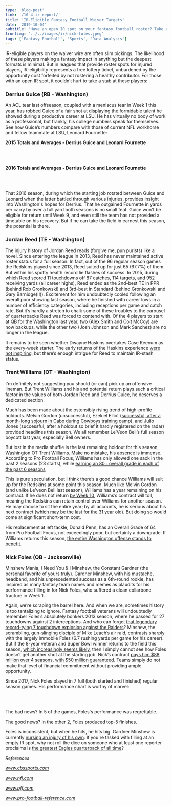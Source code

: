 ```yaml
---
type: 'blog-post'
link: '/10-4-ir-report/'
title: 'IR-Eligible Fantasy Football Waiver Targets'
date: '2019-10-04'
subtitle: 'Have an open IR spot on your fantasy football roster? Take a look at these available targets...'
frontimg: '../../images/ir/nick-foles.jpeg'
tags: ['Fantasy Football', 'Sports', 'Data Analysis']
---
```


IR-eligible players on the waiver wire are often slim pickings. The likelihood of these players making a fantasy impact in anything but the deepest formats is minimal. But in leagues that provide roster spots for injured players, IR-eligibility represents a free lottery ticket, unburdened by the opportunity cost forfeited by not rostering a healthy contributor. For those with an open IR spot, it couldn’t hurt to take a stab at these players:

### Derrius Guice (RB - Washington)
An ACL tear last offseason, coupled with a meniscus tear in Week 1 this year, has robbed Guice of a fair shot at displaying the formidable talent he showed during a productive career at LSU. He has virtually no body of work as a professional, but frankly, his college numbers speak for themselves. See how Guice’s numbers compare with those of current NFL workhorse and fellow teammate at LSU, Leonard Fournette:

**2015 Totals and Averages - Derrius Guice and Leonard Fournette**

<guice-first></guice-first>

<br></br>

**2016 Totals and Averages - Derrius Guice and Leonard Fournette**

<guice-sec></guice-sec>

<br></br>

That 2016 season, during which the starting job rotated between Guice and Leonard when the latter battled through various injuries, provides insight into Washington's hopes for Derrius. That he outgained Fournette in yards per carry by over a full yard both seasons is no small feat. Guice won't be eligible for return until Week 9, and even still the team has not provided a timetable on his recovery. But if he can take the field in earnest this season, the potential is there.

### Jordan Reed (TE - Washington)

The injury history of Jordan Reed reads (forgive me, pun purists) like a novel. Since entering the league in 2013, Reed has never maintained active roster status for a full season. In fact, out of the 96 regular season games the Redskins played since 2013, Reed suited up for just 65 (67.7%) of them. But within his spotty health record lie flashes of success. In 2015, during which Reed scored 11 touchdowns off 87 catches, 114 targets, and 952 receiving yards (all career highs), Reed ended as the 2nd-best TE in PPR (behind Rob Gronkowski) and 3rd-best in Standard (behind Gronkowski and Gary Barnidge(!!)). Excitement for him undoubtedly cooled following an overall poor showing last season, where he finished with career lows in a number of efficiency categories, including receptions per game and catch rate. But it’s hardly a stretch to chalk some of these troubles to the carousel of quarterbacks Reed was forced to contend with. Of the 4 players to start at QB for the Washington last year, two (Alex Smith and Colt McCoy) are now backups, while the other two (Josh Johnson and Mark Sanchez) are no longer in the league.

It remains to be seen whether Dwayne Haskins overtakes Case Keenum as the every-week starter. The early returns of the Haskins experience [were not inspiring](https://www.cbssports.com/nfl/news/redskins-at-giants-final-score-daniel-jones-outlasts-dwayne-haskins-as-giants-defense-comes-alive/), but there’s enough intrigue for Reed to maintain IR-stash status.

### Trent Williams (OT - Washington)

I'm definitely not suggesting you should (or can) pick up an offensive lineman. But Trent Williams and his and potential return plays such a critical factor in the values of both Jordan Reed and Derrius Guice, he deserves a dedicated section.

Much has been made about the ostensibly rising trend of high-profile holdouts. Melvin Gordon (unsuccessful), Ezekiel Elliot ([successful, after a month-long sojourn in Cabo during Cowboys training camp](https://www.usatoday.com/story/sports/nfl/cowboys/2019/08/23/dallas-cowboys-ezekiel-elliott-cabo-holdout-contract/2097188001/)), and Julio Jones (successful, after a holdout so brief it hardly registered on the radar) provided headlines this season. We all remember Le’Veon Bell’s full season boycott last year, especially Bell owners.

But lost in the media shuffle is the last remaining holdout for this season, Washington OT Trent Williams. Make no mistake, his absence is immense. According to Pro Football Focus, Williams has only allowed one sack in the past 2 seasons (23 starts), while [earning an 80+ overall grade in each of the past 6 seasons](https://www.pff.com/news/pro-nfl-offensive-line-rankings-all-32-teams-units-entering-2019?utm_source=PFF+Newsletter&utm_campaign=3609a90333-EMAIL_CAMPAIGN_2019_06_28_02_31_COPY_01&utm_medium=email&utm_term=0_ae3f4210bf-3609a90333-191487901)

This is pure speculation, but I think there’s a good chance Williams will suit up for the Redskins at some point this season. Much like Melvin Gordon (and unlike Le’veon Bell last season), Williams has a year remaining on his contract. If he does not return [by Week 10](https://www.cbssports.com/g00/nfl/news/melvin-gordon-ezekiel-elliott-holdouts-two-interesting-twists-to-rbs-refusing-to-report-to-teams/?i10c.ua=1&i10c.encReferrer=aHR0cHM6Ly93d3cuZ29vZ2xlLmNvbS8%3d&i10c.dv=22), Williams’s contract will toll, meaning the Redskins can retain control over Williams for another season. He may choose to sit the entire year; by all accounts, he is serious about his next contract ([which may be the last for the 31 year old](https://www.cbssports.com/nfl/news/agents-take-a-first-hand-look-at-redskins-gm-bruce-allen-handling-a-holdout-as-trent-williams-continues-to-sit/)). But doing so would come at significant short-term cost.

His replacement at left tackle, Donald Penn, has an Overall Grade of 64 from Pro Football Focus, not exceedingly poor, but certainly a downgrade. If Williams returns this season, [the entire Washington offense stands to benefit](https://www.pff.com/news/pro-the-redskins-would-be-wise-to-come-to-terms-with-lt-trent-williams).

### Nick Foles (QB - Jacksonville)

Minshew Mania, I Need You & I Minshew, the Constant Gardner (the personal favorite of yours truly). Gardner Minshew, with his mustache, headband, and his unprecedented success as a 6th-round rookie, has inspired as many fantasy team names and memes as plaudits for his performance filling in for Nick Foles, who suffered a clean collarbone fracture in Week 1.

Again, we’re scraping the barrel here. And when we are, sometimes history is too tantalizing to ignore. Fantasy football veterans will undoubtedly remember Foles’s absolutely bonkers 2013 season, where he passed for 27 touchdowns against 2 interceptions. And who can forget [that legendary record-tying 7 touchdown explosion against the Raiders](https://www.espn.com/nfl/story/_/id/9922785/nick-foles-philadelphia-eagles-record-day-oakland-raiders)? Minshew, the scrambling, gun-slinging disciple of Mike Leach’s air raid, contrasts sharply with the largely immobile Foles (6.7 rushing yards per game for his career). But if the 8-year veteran and Super Bowl winner returns to the field this season, [which increasingly seems likely](https://www.thebiglead.com/posts/jaguars-qb-controversy-gardner-minshew-nick-foles-01dp6h6b6y36), then I simply cannot see how Foles doesn’t get another shot at the starting job. Nick’s contract [pays him $88 million over 4 seasons, with $50 million guaranteed](https://www.si.com/nfl/2019/03/11/nick-foles-jaguars-contract-four-years-88-million-blake-bortles-nfl-free-agency#targetText=Quarterback%20Nick%20Foles%20has%20agreed,becomes%20official%2C%20according%20to%20Rapoport.). Teams simply do not make that level of financial commitment without providing ample opportunity.

Since 2017, Nick Foles played in 7 full (both started and finished) regular season games. His performance chart is worthy of marvel:

<foles-chart></foles-chart>

<br></br>

The bad news? In 5 of the games, Foles's performance was regrettable.

The good news? In the other 2, Foles produced top-5 finishes.

Foles is inconsistent, but when he hits, he hits big. Gardner Minshew is currently [nursing an injury of his own](https://jaguarswire.usatoday.com/2019/10/03/week-5-injury-report-3-jaguars-sit-out-thursday-including-jalen-ramsey/). If you're tasked with filling at an empty IR spot, why not roll the dice on someone who at least one reporter proclaims is [the greatest Eagles quarterback of all time](https://www.nbcsports.com/philadelphia/eagles/greatest-eagles-qb-ever-theres-only-one-answer-and-its-nick-foles)?

*References*

*www.cbssports.com*

*www.nfl.com*

*www.pff.com*

*www.pro-football-reference.com*
